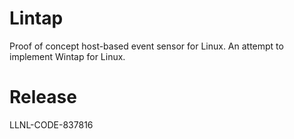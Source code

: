 # Lintap
Proof of concept host-based event sensor for Linux. An attempt to implement Wintap for Linux.

# Release
LLNL-CODE-837816
